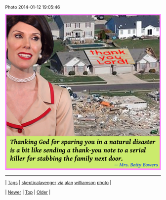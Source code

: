 <!--
title: Photo 2014-01-12 19
date: 2020-06-28T15:27:00.246Z
tags: skepticalavenger, via, alan, williamson, photo
-->


Photo 2014-01-12 19:05:46

![](73114812404-0.png)

<!--BOTTOM-POST-NAVIGATION-->
---

| [Tags](tags.md) | [skepticalavenger](tag-skepticalavenger.md) [via](tag-via.md) [alan](tag-alan.md) [williamson](tag-williamson.md) [photo](tag-photo.md) |

| [Newer](73114514072.md) | [Top](index.md) | [Older](73115310184.md) |